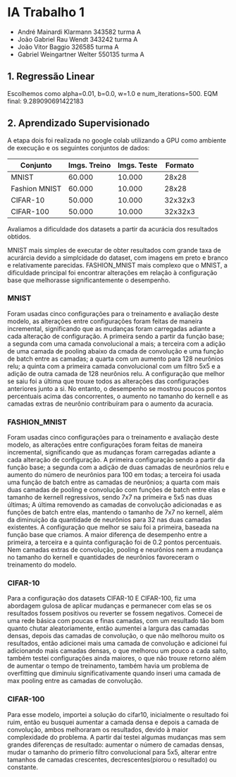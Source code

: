 # IA Trabalho 1
<ul>
  <li>André Mainardi Klarmann 343582 turma A</li>
  <li>João Gabriel Rau Wendt 343242 turma A</li>
  <li>João Vitor Baggio 326585 turma A</li>
  <li>Gabriel Weingartner Welter 550135 turma A</li>
</ul>

## 1. Regressão Linear

<p>
Escolhemos como alpha=0.01, b=0.0, w=1.0 e num_iterations=500. EQM final: 9.289090691422183 
</p>

## 2. Aprendizado Supervisionado

A etapa dois foi realizada no google colab utilizando a GPU como ambiente de execução e os seguintes conjuntos de dados:

| Conjunto      | Imgs. Treino   | Imgs. Teste  | Formato   |     
|---------------|----------------|--------------|-----------|       
| MNIST         | 60.000          | 10.000        | 28x28     |  
| Fashion MNIST | 60.000          | 10.000        | 28x28     |  
| CIFAR-10      | 50.000          | 10.000        | 32x32x3   |    
| CIFAR-100     | 50.000          | 10.000        | 32x32x3   |    

Avaliamos a dificuldade dos datasets a partir da acurácia dos resultados obtidos.

MNIST mais simples de executar de obter resultados com grande taxa de acurárcia devido a simplcidade do dataset, com imagens em preto e branco e relativamente parecidas. 
FASHION_MNIST mais complexo que o MNIST, a dificuldade principal foi encontrar alterações em relação à configuração base que melhorasse significantemente o desempenho.



### MNIST
Foram usadas cinco configurações para o treinamento e avaliação deste modelo, as alterações entre configurações foram feitas de maneira incremental, significando que as mudanças foram carregadas adiante a cada alteração de configuração. 
A primeira sendo a partir da função base; a segunda com uma camada convolucional a mais; a terceira com a adição de uma camada de pooling abaixo da cmada de convolução e uma função de batch entre as camadas; a quarta com um aumento para 128 neurônios relu; a quinta com a primeira camada convolucional com um filtro 5x5 e a adição de outra camada de 128 neurônios relu.
A configuração que melhor se saiu foi a última que trouxe todos as alterações das configurações anteriores junto a si. No entanto, o desempenho se mostrou poucos pontos percentuais acima das concorrentes, o aumento no tamanho do kernell e as camadas extras de neurônio contribuíram para o aumento da acuracia.

### FASHION_MNIST
Foram usadas cinco configurações para o treinamento e avaliação deste modelo, as alterações entre configurações foram feitas de maneira incremental, significando que as mudanças foram carregadas adiante a cada alteração de configuração. 
A primeira configuração sendo a partir da função base; a segunda com a adição de duas camadas de neurônios relu e aumento do número de neurônios para 100 em todas; a terceira foi usada uma função de batch entre as camadas de neurônios; a quarta com mais duas camadas de pooling e convolução com funções de batch entre elas e tamanho de kernell regressivos, sendo 7x7 na primeira e 5x5 nas duas últimas; A última removendo as camadas de convolução adicionadas e as funções de batch entre elas, mantendo o tamanho de 7x7 no kernell, além da diminuição da quantidade de neurônios para 32 nas duas camadas existentes. 
A configuração que melhor se saiu foi a primeira, baseada na função base que criamos. A maior diferença de desempenho entre a primeira, a terceira e a quinta configuração foi de 0.2 pontos percentuais. Nem camadas extras de convolução, pooling e neurônios nem a mudança no tamanho do kernell e quantidades de neurônios favoreceram o treinamento do modelo. 

### CIFAR-10
Para a configuração dos datasets CIFAR-10 E CIFAR-100, fiz uma abordagem gulosa de aplicar mudanças e permanecer com elas se os resultados fossem positivos ou reverter se fossem negativos.
Comecei de uma rede básica com poucas e finas camadas, com um resultado tão bom quanto chutar aleatoriamente, então aumentei a largura das camadas densas, depois das camadas de convolução, o que não melhorou muito os resultados, então adicionei mais uma camada de convolução e adicionei fui adicionando mais camadas densas, o que melhorou um pouco a cada salto, também testei configurações ainda maiores, o que não trouxe retorno além de aumentar o tempo de treinamento, também havia um problema de overfitting que diminuiu significativamente quando inseri uma camada de max pooling entre as camadas de convolução.

### CIFAR-100
Para esse modelo, importei a solução do cifar10, inicialmente o resultado foi ruim, então eu busquei aumentar a camada densa e depois a camada de convolução, ambos melhoraram os resultados, devido à maior complexidade do problema. A partir daí testei algumas mudanças mas sem grandes diferenças de resultado: aumentar o número de camadas densas, mudar o tamanho do primerio filtro convolucional para 5x5, alterar entre tamanhos de camadas crescentes, decrescentes(piorou o resultado) ou constante.